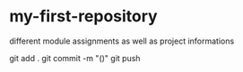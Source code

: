# my-first-repository
different module assignments as well as project informations


git add .
git commit -m "()"
git push
